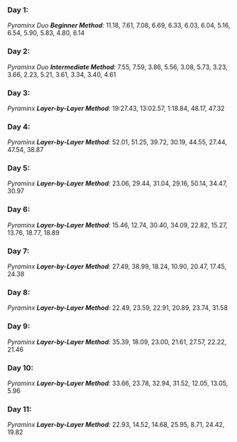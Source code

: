 ### Day 1:
*Pyraminx Duo **Beginner Method**:*  11.18, 7.61, 7.08, 6.69, 6.33, 6.03, 6.04, 5.16, 6.54, 5.90, 5.83, 4.80, 6.14

### Day 2:
*Pyraminx Duo **Intermediate Method**:* 7.55, 7.59, 3.86, 5.56, 3.08, 5.73, 3.23, 3.66, 2.23, 5.21, 3.61, 3.34, 3.40, 4.61

### Day 3:
*Pyraminx **Layer-by-Layer Method**:* 19:27.43, 13:02.57, 1:18.84, 48.17, 47.32

### Day 4:
*Pyraminx **Layer-by-Layer Method**:* 52.01, 51.25, 39.72, 30.19, 44.55, 27.44, 47.54, 38.87

### Day 5:
*Pyraminx **Layer-by-Layer Method**:* 23.06, 29.44, 31.04, 29.16, 50.14, 34.47, 30.97

### Day 6:
*Pyraminx **Layer-by-Layer Method**:*  15.46, 12.74, 30.40, 34.09, 22.82, 15.27, 13.76, 18.77, 18.89

### Day 7:
*Pyraminx **Layer-by-Layer Method**:* 27.49, 38.99, 18.24, 10.90, 20.47, 17.45, 24.38

### Day 8:
*Pyraminx **Layer-by-Layer Method**:* 22.49, 23.59, 22.91, 20.89, 23.74, 31.58

### Day 9:
*Pyraminx **Layer-by-Layer Method**:* 35.39, 18.09, 23.00, 21.61, 27.57, 22.22, 21.46

### Day 10:
*Pyraminx **Layer-by-Layer Method**:* 33.66, 23.78, 32.94, 31.52, 12.05, 13.05, 5.96

### Day 11:
*Pyraminx **Layer-by-Layer Method**:* 22.93, 14.52, 14.68, 25.95, 8.71, 24.42, 19.82
